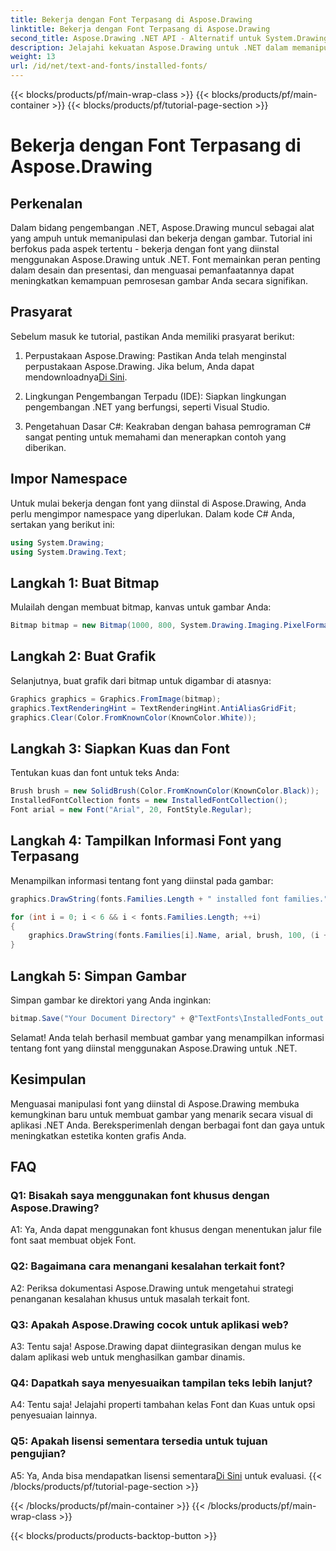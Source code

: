 ```yaml
---
title: Bekerja dengan Font Terpasang di Aspose.Drawing
linktitle: Bekerja dengan Font Terpasang di Aspose.Drawing
second_title: Aspose.Drawing .NET API - Alternatif untuk System.Drawing.Common
description: Jelajahi kekuatan Aspose.Drawing untuk .NET dalam memanipulasi font yang diinstal. Tingkatkan keterampilan pemrosesan gambar Anda dengan tutorial komprehensif ini.
weight: 13
url: /id/net/text-and-fonts/installed-fonts/
---
```


{{< blocks/products/pf/main-wrap-class >}}
{{< blocks/products/pf/main-container >}}
{{< blocks/products/pf/tutorial-page-section >}}

# Bekerja dengan Font Terpasang di Aspose.Drawing

## Perkenalan

Dalam bidang pengembangan .NET, Aspose.Drawing muncul sebagai alat yang ampuh untuk memanipulasi dan bekerja dengan gambar. Tutorial ini berfokus pada aspek tertentu - bekerja dengan font yang diinstal menggunakan Aspose.Drawing untuk .NET. Font memainkan peran penting dalam desain dan presentasi, dan menguasai pemanfaatannya dapat meningkatkan kemampuan pemrosesan gambar Anda secara signifikan.

## Prasyarat

Sebelum masuk ke tutorial, pastikan Anda memiliki prasyarat berikut:

1.  Perpustakaan Aspose.Drawing: Pastikan Anda telah menginstal perpustakaan Aspose.Drawing. Jika belum, Anda dapat mendownloadnya[Di Sini](https://releases.aspose.com/drawing/net/).

2. Lingkungan Pengembangan Terpadu (IDE): Siapkan lingkungan pengembangan .NET yang berfungsi, seperti Visual Studio.

3. Pengetahuan Dasar C#: Keakraban dengan bahasa pemrograman C# sangat penting untuk memahami dan menerapkan contoh yang diberikan.

## Impor Namespace

Untuk mulai bekerja dengan font yang diinstal di Aspose.Drawing, Anda perlu mengimpor namespace yang diperlukan. Dalam kode C# Anda, sertakan yang berikut ini:

```csharp
using System.Drawing;
using System.Drawing.Text;
```

## Langkah 1: Buat Bitmap

Mulailah dengan membuat bitmap, kanvas untuk gambar Anda:

```csharp
Bitmap bitmap = new Bitmap(1000, 800, System.Drawing.Imaging.PixelFormat.Format32bppPArgb);
```

## Langkah 2: Buat Grafik

Selanjutnya, buat grafik dari bitmap untuk digambar di atasnya:

```csharp
Graphics graphics = Graphics.FromImage(bitmap);
graphics.TextRenderingHint = TextRenderingHint.AntiAliasGridFit;
graphics.Clear(Color.FromKnownColor(KnownColor.White));
```

## Langkah 3: Siapkan Kuas dan Font

Tentukan kuas dan font untuk teks Anda:

```csharp
Brush brush = new SolidBrush(Color.FromKnownColor(KnownColor.Black));
InstalledFontCollection fonts = new InstalledFontCollection();
Font arial = new Font("Arial", 20, FontStyle.Regular);
```

## Langkah 4: Tampilkan Informasi Font yang Terpasang

Menampilkan informasi tentang font yang diinstal pada gambar:

```csharp
graphics.DrawString(fonts.Families.Length + " installed font families.", arial, brush, 100, 100);

for (int i = 0; i < 6 && i < fonts.Families.Length; ++i)
{
    graphics.DrawString(fonts.Families[i].Name, arial, brush, 100, (i + 2) * 100);
}
```

## Langkah 5: Simpan Gambar

Simpan gambar ke direktori yang Anda inginkan:

```csharp
bitmap.Save("Your Document Directory" + @"TextFonts\InstalledFonts_out.png");
```

Selamat! Anda telah berhasil membuat gambar yang menampilkan informasi tentang font yang diinstal menggunakan Aspose.Drawing untuk .NET.

## Kesimpulan

Menguasai manipulasi font yang diinstal di Aspose.Drawing membuka kemungkinan baru untuk membuat gambar yang menarik secara visual di aplikasi .NET Anda. Bereksperimenlah dengan berbagai font dan gaya untuk meningkatkan estetika konten grafis Anda.

## FAQ

### Q1: Bisakah saya menggunakan font khusus dengan Aspose.Drawing?

A1: Ya, Anda dapat menggunakan font khusus dengan menentukan jalur file font saat membuat objek Font.

### Q2: Bagaimana cara menangani kesalahan terkait font?

A2: Periksa dokumentasi Aspose.Drawing untuk mengetahui strategi penanganan kesalahan khusus untuk masalah terkait font.

### Q3: Apakah Aspose.Drawing cocok untuk aplikasi web?

A3: Tentu saja! Aspose.Drawing dapat diintegrasikan dengan mulus ke dalam aplikasi web untuk menghasilkan gambar dinamis.

### Q4: Dapatkah saya menyesuaikan tampilan teks lebih lanjut?

A4: Tentu saja! Jelajahi properti tambahan kelas Font dan Kuas untuk opsi penyesuaian lainnya.

### Q5: Apakah lisensi sementara tersedia untuk tujuan pengujian?

 A5: Ya, Anda bisa mendapatkan lisensi sementara[Di Sini](https://purchase.aspose.com/temporary-license/) untuk evaluasi.
{{< /blocks/products/pf/tutorial-page-section >}}

{{< /blocks/products/pf/main-container >}}
{{< /blocks/products/pf/main-wrap-class >}}

{{< blocks/products/products-backtop-button >}}

